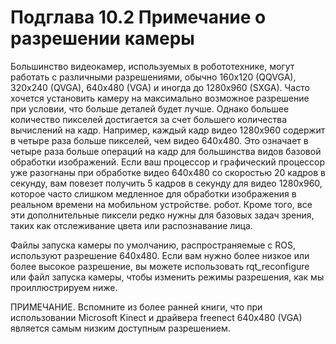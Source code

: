 # Подглава 10.2 Примечание о разрешении камеры

Большинство видеокамер, используемых в робототехнике, могут работать с различными разрешениями, обычно 160x120 \(QQVGA\), 320x240 \(QVGA\), 640x480 \(VGA\) и иногда до 1280x960 \(SXGA\). Часто хочется установить камеру на максимально возможное разрешение при условии, что больше деталей будет лучше. Однако большее количество пикселей достигается за счет большего количества вычислений на кадр. Например, каждый кадр видео 1280x960 содержит в четыре раза больше пикселей, чем видео 640x480. Это означает в четыре раза больше операций на кадр для большинства видов базовой обработки изображений. Если ваш процессор и графический процессор уже разогнаны при обработке видео 640x480 со скоростью 20 кадров в секунду, вам повезет получить 5 кадров в секунду для видео 1280x960, которое часто слишком медленное для обработки изображения в реальном времени на мобильном устройстве. робот. Кроме того, все эти дополнительные пиксели редко нужны для базовых задач зрения, таких как отслеживание цвета или распознавание лица.

Файлы запуска камеры по умолчанию, распространяемые с ROS, используют разрешение 640x480. Если вам нужно более низкое или более высокое разрешение, вы можете использовать rqt\_reconfigure или файл запуска камеры, чтобы изменить режимы разрешения, как мы проиллюстрируем ниже.

ПРИМЕЧАНИЕ. Вспомните из более ранней книги, что при использовании Microsoft Kinect и драйвера freenect 640x480 \(VGA\) является самым низким доступным разрешением.

